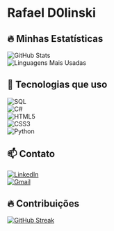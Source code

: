 # Rafael D0linski  

## 🔥 Minhas Estatísticas  
![GitHub Stats](https://github-readme-stats.vercel.app/api?username=RafaelD0lonski&show_icons=true&theme=radical)  
![Linguagens Mais Usadas](https://github-readme-stats.vercel.app/api/top-langs/?username=RafaelD0lonski&layout=compact&theme=radical)  

## 🚀 Tecnologias que uso  
![SQL](https://img.shields.io/badge/SQL-4479A1?style=for-the-badge&logo=postgresql&logoColor=white)  
![C#](https://img.shields.io/badge/C%23-239120?style=for-the-badge&logo=c-sharp&logoColor=white)  
![HTML5](https://img.shields.io/badge/HTML5-E34F26?style=for-the-badge&logo=html5&logoColor=white)  
![CSS3](https://img.shields.io/badge/CSS3-1572B6?style=for-the-badge&logo=css3&logoColor=white)  
![Python](https://img.shields.io/badge/Python-3776AB?style=for-the-badge&logo=python&logoColor=white)  

## 📫 Contato  
[![LinkedIn](https://img.shields.io/badge/LinkedIn-0077B5?style=for-the-badge&logo=linkedin&logoColor=white)](https://www.linkedin.com/public-profile/settings?trk=d_flagship3_profile_self_view_public_profile)  
[![Gmail](https://img.shields.io/badge/Gmail-D14836?style=for-the-badge&logo=gmail&logoColor=white)](mailto:rafaeldolinski14@gmail.com)  

## 🔥 Contribuições  
[![GitHub Streak](https://streak-stats.demolab.com?user=RafaelD0lonski&theme=dark&date_format=j%20M%5B%20Y%5D)](https://git.io/streak-stats)
